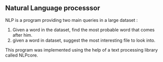 ## Natural Language processsor
NLP is a program providing two main queries in a large dataset : 
1. Given a word in the dataset, find the most probable word that comes after
him.
2. given a word in dataset, suggest the most interesting file to look into.

This program was implemented using the help of a text processing library called 
NLPcore.
